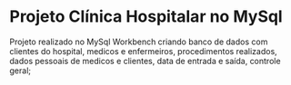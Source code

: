 # Projeto Clínica Hospitalar no MySql
Projeto realizado no MySql Workbench criando banco de dados com clientes do hospital, medicos e enfermeiros, procedimentos realizados, dados pessoais de medicos e clientes, data de entrada e saída, controle geral;
